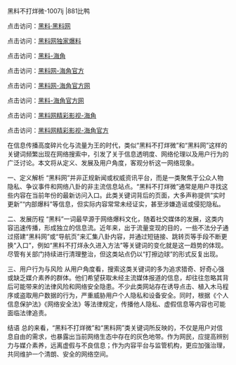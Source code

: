 黑料不打烊微-1007lj |881比鸭

点击访问：<a href="https://heiliaolvzlu3.pages.dev">黑料·黑料网</a>

点击访问：<a href="https://heiliaoyvnrda.pages.dev">黑料网独家爆料</a>

点击访问：<a href="https://heiliao5s28gk.pages.dev">黑料-海角</a>

点击访问：<a href="https://heiliaoxrq8i9.pages.dev">黑料网-海角官方</a>

点击访问：<a href="https://heiliao3gvg9x.pages.dev">黑料网-海角官方网</a>

点击访问：<a href="https://heiliaoryrhyu.pages.dev">黑料-海角官方网</a>

点击访问：<a href="https://heiliaokof3cy.pages.dev">黑料网精彩影视-海角</a>

点击访问：<a href="https://heiliaox6jgh3.pages.dev">黑料网精彩影视-海角官方</a>

在信息传播高度碎片化与流量为王的时代，类似“黑料不打烊微”和“黑料网”这样的关键词频繁出现在网络搜索中，引发了关于信息透明度、网络伦理以及用户行为的广泛讨论。本文将从定义、发展及用户角度，客观分析这一网络现象。

一、定义解析
“黑料网”并非正规新闻或权威资讯平台，而是一类聚焦于公众人物隐私、争议事件和网络八卦的非主流信息站点。“黑料不打烊微”通常是用户寻找这些内容在当前年份的最新访问入口。此类关键词背后的页面，大多声称提供“实时更新”“内部爆料”等信息，但实际内容常常未经证实，甚至涉嫌造谣或侵犯隐私。

二、发展历程
“黑料”一词最早源于网络爆料文化，随着社交媒体的发展，这类内容迅速传播，形成独立的信息流。近年来，出于流量变现的目的，一些不法分子通过搭建“黑料网”或“导航页”来汇集八卦内容，并通过短链接、跳转页等手段不断更换“入口”，例如“黑料不打烊永久进入方法”等关键词的变化就是这一趋势的体现。尽管有关部门持续进行清理整治，但这类站点仍以“打擦边球”的形式反复出现。

三、用户行为与风险
从用户角度看，搜索这类关键词的多为追求猎奇、好奇心强或缺乏媒介素养的群体。他们希望获取未经主流媒体报道的信息，却往往忽略其背后可能带来的法律风险和网络安全隐患。不少此类网站存在诱导点击、植入木马程序或盗取用户数据的行为，严重威胁用户个人隐私和设备安全。同时，根据《个人信息保护法》《网络安全法》等法律规定，传播他人隐私、虚假信息等内容也可能面临法律追责。

结语
总的来看，“黑料不打烊微”和“黑料网”类关键词所反映的，不仅是用户对信息自由的需求，也暴露出当前网络生态中存在的灰色地带。作为网民，应提高辨别力与媒介素养，远离虚假与不良信息；作为内容平台与监管机构，更应加强治理，共同维护一个清朗、安全的网络空间。


